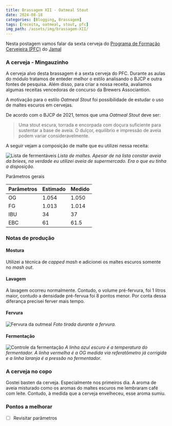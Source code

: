 ```yaml
---
title: Brassagem XII - Oatmeal Stout
date: 2024-08-18
categories: [Blogging, Brassagem]
tags: [receita, oatmeal, stout, pfc]
img_path: /assets/img/brassagem-XII/
---
```


Nesta postagem vamos falar da sexta cerveja do [Programa de Formação Cervejeira (PFC)](https://beerschool.com.br/programa-de-formacao-cervejeira-beer-school/) do [Jamal](https://www.instagram.com/jamal_awadallak/)


### A cerveja - Mingauzinho

A cerveja alvo desta brassagem é a sexta cerveja do PFC. Durante as aulas do módulo tratamos de enteder melhor o estilo analisando o BJCP e outra fontes de pesquisa. Além disso, para criar a nossa receita, avaliamos algumas receitas vencedoras de concurso da Brewers Associantion.

A motivação para o estilo *Oatmeal Stout* foi possibilidade de estudar o uso de maltes escuros em cervejas.

De acordo com o BJCP de 2021, temos que uma *Oatmeal Stout* deve ser:

>  Uma stout escura, torrada e encorpada com doçura suficiente para sustentar a base de aveia. O dulçor, equilíbrio e impressão de aveia podem variar consideravelmente.


A seguir vejam a composição de malte que eu utilizei nessa receita:

![Lista de fermentáveis](fermentaveis.png)
_Lista de maltes. Apesar de na lista constar aveia da briees, na verdade eu utilizei aveia de supermercado. Era o que eu tinha a disposição._

Parâmetros gerais

| Parâmetros | Estimado | Medido |
|---|---|---|
| OG | 1.054 | 1.050 |
| FG | 1.013 | 1.014 |
| IBU | 34 | 37 |
| EBC | 61 | 61.5


### Notas de produção

#### Mostura

Utilizei a técnica de *capped mash* e adicionei os maltes escuros somente no *mash out*.

#### Lavagem

A lavagem ocorreu normalmente. Contudo, o volume pré-fervura, foi 1 litros maior, contudo a densidade pré-fervua foi 8 pontos menor. Por conta dessa diferança precisei ferver mais tempo.

#### Fervura

![Fervura da outmeal](fervura.jpg)
_Foto tirada durante a fervura._

#### Fermentação


![Controle da fermentação](fermentacao.png)
_A linha azul escuro é a temperatura do fermentador. A linha vermelha é a OG medida via referatômetro já corrigida e a linha laranja é a pressão no fermentador._

### A cerveja no copo

Gostei basten da cerveja. Especialmente nos primeiros dia. A aroma de aveia misturado como os aromas do maltes escuros me lembraram café com leite. Contudo, à medida que a cerveja envelheceu, esse aroma sumiu.


### Pontos a melhorar

- [ ] Revisitar parâmetros
